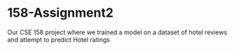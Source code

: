 # 158-Assignment2
Our CSE 158 project where we trained a model on a dataset of hotel reviews and attempt to predict Hotel ratings
